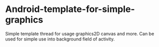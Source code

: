 # Android-template-for-simple-graphics
Simple template thread for usage graphics2D canvas and more.
Can be used for simple use into background field of activity.
